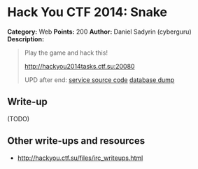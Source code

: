 # Hack You CTF 2014: Snake

**Category:** Web
**Points:** 200
**Author:** Daniel Sadyrin (cyberguru)
**Description:**

> Play the game and hack this!
>
> http://hackyou2014tasks.ctf.su:20080
>
> UPD after end: [service source code](web200.tar)
> [database dump](web200_sql.txt)

## Write-up

(TODO)

## Other write-ups and resources

* <http://hackyou.ctf.su/files/irc_writeups.html>
